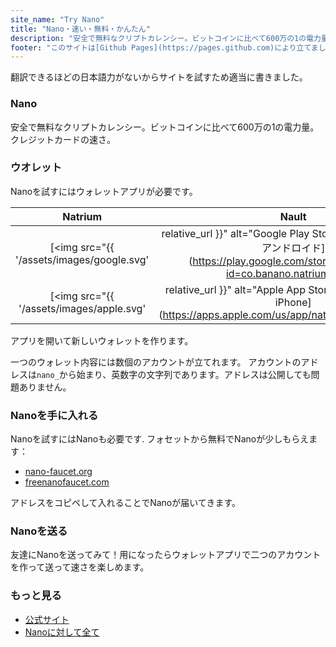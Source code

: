 ```yaml
---
site_name: "Try Nano"
title: "Nano・速い・無料・かんたん"
description: "安全で無料なクリプトカレンシー。ビットコインに比べて600万の1の電力量。クレジットカードの速さ。５分内に使ってみる。"
footer: "このサイトは[Github Pages](https://pages.github.com)により立てました。 [nano.org](https://nano.org)に一切関係ありません。"
---
```


翻訳できるほどの日本語力がないからサイトを試すため適当に書きました。

### Nano

安全で無料なクリプトカレンシー。ビットコインに比べて600万の1の電力量。クレジットカードの速さ。

### ウオレット

Nanoを試すにはウォレットアプリが必要です。

| Natrium |  Nault  |
| :-----: | :-----: |
| [<img src="{{ '/assets/images/google.svg' | relative_url }}" alt="Google Play Store" width="100%"/><br/>アンドロイド](https://play.google.com/store/apps/details?id=co.banano.natriumwallet) | [<img src="{{ '/assets/images/nault.svg' | relative_url }}" alt="Nault Web" width="100%"/><br/>ウェブサイト](https://nault.cc)
| [<img src="{{ '/assets/images/apple.svg' | relative_url }}" alt="Apple App Store" width="100%"/><br/>iPhone](https://apps.apple.com/us/app/natrium/id1451425707) | [<img src="{{ '/assets/images/github.svg' | relative_url }}" alt="Github" width="100%"/><br/>パソコン](https://github.com/Nault/Nault/releases)

アプリを開いて新しいウォレットを作ります。

一つのウォレット内容には数個のアカウントが立てれます。 アカウントのアドレスは`nano_`から始まり、英数字の文字列であります。アドレスは公開しても問題ありません。

### Nanoを手に入れる

Nanoを試すにはNanoも必要です. フォセットから無料でNanoが少しもらえます：

* [nano-faucet.org](https://nano-faucet.org/)
* [freenanofaucet.com](https://www.freenanofaucet.com/)

アドレスをコピペして入れることでNanoが届いてきます。

### Nanoを送る

友達にNanoを送ってみて！用になったらウォレットアプリで二つのアカウントを作って送って速さを楽しめます。

### もっと見る

* [公式サイト](https://nano.org/)
* [Nanoに対して全て](https://nanolinks.info/)
